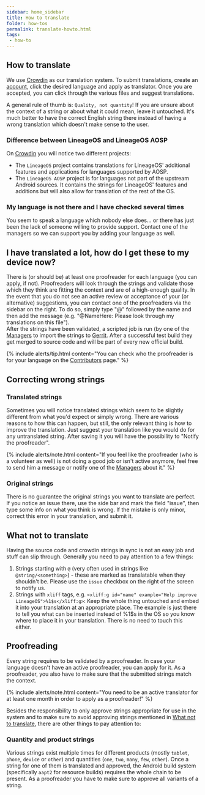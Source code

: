 ```yaml
---
sidebar: home_sidebar
title: How to translate
folder: how-tos
permalink: translate-howto.html
tags:
 - how-to
---
```


## How to translate

We use [Crowdin](https://crowdin.com/projects/LineageOS) as our translation system. To submit translations, create an [account](https://crowdin.com/join), click the desired language and apply as translator. Once you are accepted, you can click through the various files and suggest translations.

A general rule of thumb is: `Quality, not quantity`! If you are unsure about the context of a string or about what it could mean, leave it untouched. It's much better to have the correct English string there instead of having a wrong translation which doesn't make sense to the user.

### Difference between LineageOS and LineageOS AOSP

On [Crowdin](https://crowdin.com/projects/LineageOS) you will notice two different projects:

 - The ``LineageOS`` project contains translations for LineageOS' additional features and applications for languages supported by AOSP.
 - The ``LineageOS AOSP`` project is for languages not part of the upstream Android sources. It contains the strings for LineageOS' features and additions but will also allow for translation of the rest of the OS.

### My language is not there and I have checked several times

You seem to speak a language which nobody else does... or there has just been the lack of someone willing to provide support. Contact one of the managers so we can support you by adding your language as well.

## I have translated a lot, how do I get these to my device now?

There is (or should be) at least one proofreader for each language (you can apply, if not). Proofreaders will look through the strings and validate those which they think are fitting the context and are of a high-enough quality. In the event that you do not see an active review or acceptance of your (or alternative) suggestions, you can contact one of the proofreaders via the sidebar on the right. To do so, simply type "@" followed by the name and then add the message (e.g. "@NameHere: Please look through my translations on this file").  
After the strings have been validated, a scripted job is run (by one of the [Managers](https://wiki.lineageos.org/contributors.html#translations-managers) to import the strings to [Gerrit](https://review.lineageos.org). After a successful test build they get merged to source code and will be part of every new official build.

{% include alerts/tip.html content="You can check who the proofreader is for your language on the [Contributors](https://wiki.lineageos.org/contributors.html#translations-proofreaders) page." %}

## Correcting wrong strings

### Translated strings

Sometimes you will notice translated strings which seem to be slightly different from what you'd expect or simply wrong. There are various reasons to how this can happen, but still, the only relevant thing is how to improve the translation. Just suggest your translation like you would do for any untranslated string. After saving it you will have the possibility to "Notify the proofreader".

{% include alerts/note.html content="If you feel like the proofreader (who is a volunteer as well) is not doing a good job or isn't active anymore, feel free to send him a message or notify one of the [Managers](https://wiki.lineageos.org/contributors.html#translations-managers) about it." %}

### Original strings

There is no guarantee the original strings you want to translate are perfect. If you notice an issue there, use the side bar and mark the field "issue", then type some info on what you think is wrong. If the mistake is only minor, correct this error in your translation, and submit it.

## What not to translate

Having the source code and crowdin strings in sync is not an easy job and stuff can slip through.
Generally you need to pay attention to a few things:

1. Strings starting with `@` (very often used in strings like `@string/<something>`) - these are marked as translatable when they shouldn't be. Please use the `issue` checkbox on the right of the screen to notify us.
2. Strings with `xliff` tags, e.g. `<xliff:g id="name" example="Help improve LineageOS">%1$s</xliff:g>`: Keep the whole thing untouched and embed it into your translation at an appropriate place.
   The example is just there to tell you what can be inserted instead of %1$s in the OS so you know where to place it in your translation. There is no need to touch this either.

## Proofreading

Every string requires to be validated by a proofreader. In case your language doesn't have an active proofreader, you can apply for it.
As a proofreader, you also have to make sure that the submitted strings match the context.

{% include alerts/note.html content="You need to be an active translator for at least one month in order to apply as a proofreader!" %}

Besides the responsibility to only approve strings appropriate for use in the system and to make sure to avoid approving strings mentioned in [What not to translate](#what-not-to-translate), there are other things to pay attention to:

### Quantity and product strings

Various strings exist multiple times for different products (mostly `tablet`, `phone`, `device` or `other`) and quantities (`one`, `two`, `many`, `few`, `other`).
Once a string for one of them is translated and approved, the Android build system (specifically `aapt2` for resource builds) requires the whole chain to be present.
As a proofreader you have to make sure to approve all variants of a string.
